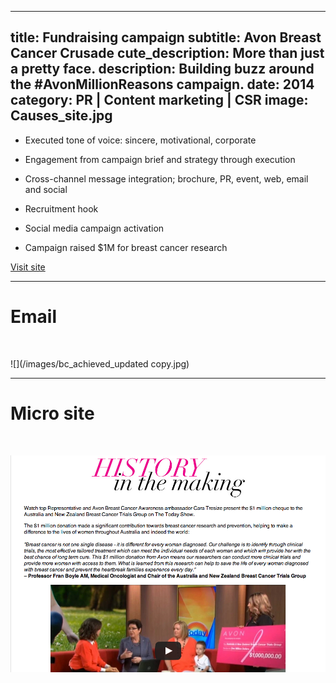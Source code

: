 ----
title: Fundraising campaign
subtitle: Avon Breast Cancer Crusade
cute_description: More than just a pretty face.
description: Building buzz around the #AvonMillionReasons campaign.
date: 2014
category: PR | Content marketing | CSR
image: Causes_site.jpg
----
* Executed tone of voice: sincere, motivational, corporate

* Engagement from campaign brief and strategy through execution

* Cross-channel message integration; brochure, PR, event, web, email and social

* Recruitment hook

* Social media campaign activation

* Campaign raised $1M for breast cancer research

<a href='http://www.avon.com.au/PRSuite/crusade.page' class='btn btn-primary' target=_blank>Visit site</a>

***

# Email

<br/>

![](/images/bc_achieved_updated copy.jpg)

***

# Micro site

<br/>

![](/images/breast_cancer.jpg)